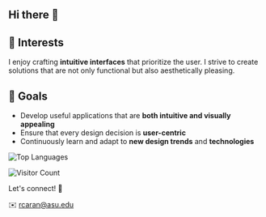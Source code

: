## Hi there 👋

## 🎨 Interests

I enjoy crafting **intuitive interfaces** that prioritize the user. I strive to create solutions that are not only functional but also aesthetically pleasing. 

## 🌟 Goals

-  Develop useful applications that are **both intuitive and visually appealing**
-  Ensure that every design decision is **user-centric**
-  Continuously learn and adapt to **new design trends** and **technologies**

  ![Top Languages](https://github-readme-stats.vercel.app/api/top-langs/?username=rcaredu&layout=compact)

  ![Visitor Count](https://komarev.com/ghpvc/?username=rcaredu)

Let's connect! 🚀

✉️ rcaran@asu.edu
